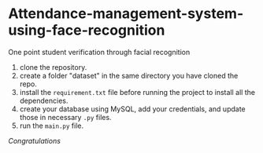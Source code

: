 # Attendance-management-system-using-face-recognition
One point student verification through facial recognition

1. clone the repository.
2. create a folder "dataset" in the same directory you have cloned the repo.
4. install the `requirement.txt` file before running the project to install all the dependencies.
3. create your database using MySQL, add your credentials, and update those in necessary `.py` files.
5. run the `main.py` file.

*Congratulations*
